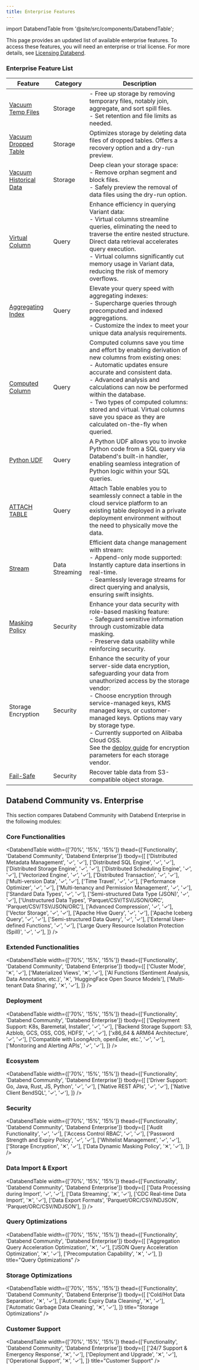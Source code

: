 ```yaml
---
title: Enterprise Features
---
```


import DatabendTable from '@site/src/components/DatabendTable';

This page provides an updated list of available enterprise features. To access these features, you will need an enterprise or trial license. For more details, see [Licensing Databend](20-license.md).

### Enterprise Feature List

| Feature                                                                          | Category       | Description                                                                                                                                                                                                                                                                                                                                                                                                                                                                 |
| -------------------------------------------------------------------------------- | -------------- | --------------------------------------------------------------------------------------------------------------------------------------------------------------------------------------------------------------------------------------------------------------------------------------------------------------------------------------------------------------------------------------------------------------------------------------------------------------------------- |
| [Vacuum Temp Files](/sql/sql-commands/administration-cmds/vacuum-temp-files)     | Storage        | - Free up storage by removing temporary files, notably join, aggregate, and sort spill files.<br/>- Set retention and file limits as needed.                                                                                                                                                                                                                                                                                                                                |
| [Vacuum Dropped Table](/sql/sql-commands/ddl/table/vacuum-drop-table)            | Storage        | Optimizes storage by deleting data files of dropped tables. Offers a recovery option and a dry-run preview.                                                                                                                                                                                                                                                                                                                                                                 |
| [Vacuum Historical Data](/sql/sql-commands/ddl/table/vacuum-table)               | Storage        | Deep clean your storage space:<br/>- Remove orphan segment and block files. <br/>- Safely preview the removal of data files using the dry-run option.                                                                                                                                                                                                                                                                                                                       |
| [Virtual Column](/sql/sql-commands/ddl/virtual-column)                           | Query          | Enhance efficiency in querying Variant data:<br/>- Virtual columns streamline queries, eliminating the need to traverse the entire nested structure. Direct data retrieval accelerates query execution.<br/>- Virtual columns significantly cut memory usage in Variant data, reducing the risk of memory overflows.                                                                                                                                                        |
| [Aggregating Index](/sql/sql-commands/ddl/aggregating-index)                     | Query          | Elevate your query speed with aggregating indexes:<br/>- Supercharge queries through precomputed and indexed aggregations.<br/>- Customize the index to meet your unique data analysis requirements.                                                                                                                                                                                                                                                                        |
| [Computed Column](/sql/sql-commands/ddl/table/ddl-create-table#computed-columns) | Query          | Computed columns save you time and effort by enabling derivation of new columns from existing ones:<br/>- Automatic updates ensure accurate and consistent data.<br/>- Advanced analysis and calculations can now be performed within the database.<br/>- Two types of computed columns: stored and virtual. Virtual columns save you space as they are calculated on-the-fly when queried.                                                                                 |
| [Python UDF](/guides/query/udf#python-requires-databend-enterprise)              | Query          | A Python UDF allows you to invoke Python code from a SQL query via Databend's built-in handler, enabling seamless integration of Python logic within your SQL queries.                                                                                                                                                                                                                                                                                                      |
| [ATTACH TABLE](/sql/sql-commands/ddl/table/attach-table)                         | Query          | Attach Table enables you to seamlessly connect a table in the cloud service platform to an existing table deployed in a private deployment environment without the need to physically move the data.                                                                                                                                                                                                                                                                        |
| [Stream](/sql/sql-commands/ddl/stream)                                           | Data Streaming | Efficient data change management with stream:<br/>- Append-only mode supported: Instantly capture data insertions in real-time.<br/>- Seamlessly leverage streams for direct querying and analysis, ensuring swift insights.                                                                                                                                                                                                                                                |
| [Masking Policy](/sql/sql-commands/ddl/mask-policy/)                             | Security       | Enhance your data security with role-based masking feature:<br/>- Safeguard sensitive information through customizable data masking.<br/>- Preserve data usability while reinforcing security.                                                                                                                                                                                                                                                                              |
| Storage Encryption                                                               | Security       | Enhance the security of your server-side data encryption, safeguarding your data from unauthorized access by the storage vendor:<br/>- Choose encryption through service-managed keys, KMS managed keys, or customer-managed keys. Options may vary by storage type.<br/>- Currently supported on Alibaba Cloud OSS.<br/>See the [deploy guide](../../../10-deploy/01-deploy/01-non-production/01-deploying-databend.md) for encryption parameters for each storage vendor. |
| [Fail-Safe](/guides/security/fail-safe) | Security | Recover table data from S3-compatible object storage. |

## Databend Community vs. Enterprise

This section compares Databend Community with Databend Enterprise in the following modules:

### Core Functionalities

<DatabendTable
width={['70%', '15%', '15%']}
thead={['Functionality', 'Databend Community', 'Databend Enterprise']}
tbody={[
['Distributed Metadata Management', '✓', '✓'],
['Distributed SQL Engine', '✓', '✓'],
['Distributed Storage Engine', '✓', '✓'],
['Distributed Scheduling Engine', '✓', '✓'],
['Vectorized Engine', '✓', '✓'],
['Distributed Transaction', '✓', '✓'],
['Multi-version Data', '✓', '✓'],
['Time Travel', '✓', '✓'],
['Performance Optimizer', '✓', '✓'],
['Multi-tenancy and Permission Management', '✓', '✓'],
['Standard Data Types', '✓', '✓'],
['Semi-structured Data Type (JSON)', '✓', '✓'],
['Unstructured Data Types', 'Parquet/CSV/TSV/JSON/ORC', 'Parquet/CSV/TSV/JSON/ORC'],
['Advanced Compression', '✓', '✓'],
['Vector Storage', '✓', '✓'],
['Apache Hive Query', '✓', '✓'],
['Apache Iceberg Query', '✓', '✓'],
['Semi-structured Data Query', '✓', '✓'],
['External User-defined Functions', '✓', '✓'],
['Large Query Resource Isolation Protection (Spill)', '✓', '✓'],
]}
/>

### Extended Functionalities

<DatabendTable
width={['70%', '15%', '15%']}
thead={['Functionality', 'Databend Community', 'Databend Enterprise']}
tbody={[
['Cluster Mode', '✕', '✓'],
['Materialized Views', '✕', '✓'],
['AI Functions (Sentiment Analysis, Data Annotation, etc.)', '✕', 'HuggingFace Open Source Models'],
['Multi-tenant Data Sharing', '✕', '✓'],
]}
/>

### Deployment

<DatabendTable
width={['70%', '15%', '15%']}
thead={['Functionality', 'Databend Community', 'Databend Enterprise']}
tbody={[
['Deployment Support: K8s, Baremetal, Installer', '✓', '✓'],
['Backend Storage Support: S3, Azblob, GCS, OSS, COS, HDFS', '✓', '✓'],
['x86_64 & ARM64 Architecture', '✓', '✓'],
['Compatible with LoongArch, openEuler, etc.', '✓', '✓'],
['Monitoring and Alerting APIs', '✓', '✓'],
]}
/>

### Ecosystem

<DatabendTable
width={['70%', '15%', '15%']}
thead={['Functionality', 'Databend Community', 'Databend Enterprise']}
tbody={[
['Driver Support: Go, Java, Rust, JS, Python', '✓', '✓'],
['Native REST APIs', '✓', '✓'],
['Native Client BendSQL', '✓', '✓'],
]}
/>

### Security

<DatabendTable
width={['70%', '15%', '15%']}
thead={['Functionality', 'Databend Community', 'Databend Enterprise']}
tbody={[
['Audit Functionality', '✓', '✓'],
['Access Control RBAC', '✓', '✓'],
['Password Strength and Expiry Policy', '✓', '✓'],
['Whitelist Management', '✓', '✓'],
['Storage Encryption', '✕', '✓'],
['Data Dynamic Masking Policy', '✕', '✓'],
]}
/>

### Data Import & Export

<DatabendTable
width={['70%', '15%', '15%']}
thead={['Functionality', 'Databend Community', 'Databend Enterprise']}
tbody={[
['Data Processing during Import', '✓', '✓'],
['Data Streaming', '✕', '✓'],
['CDC Real-time Data Import', '✕', '✓'],
['Data Export Formats', 'Parquet/ORC/CSV/NDJSON', 'Parquet/ORC/CSV/NDJSON'],
]}
/>

### Query Optimizations

<DatabendTable
width={['70%', '15%', '15%']}
thead={['Functionality', 'Databend Community', 'Databend Enterprise']}
tbody={[
['Aggregation Query Acceleration Optimization', '✕', '✓'],
['JSON Query Acceleration Optimization', '✕', '✓'],
['Precomputation Capability', '✕', '✓'],
]}
title="Query Optimizations"
/>

### Storage Optimizations

<DatabendTable
width={['70%', '15%', '15%']}
thead={['Functionality', 'Databend Community', 'Databend Enterprise']}
tbody={[
['Cold/Hot Data Separation', '✕', '✓'],
['Automatic Expiry Data Cleaning', '✕', '✓'],
['Automatic Garbage Data Cleaning', '✕', '✓'],
]}
title="Storage Optimizations"
/>

### Customer Support

<DatabendTable
width={['70%', '15%', '15%']}
thead={['Functionality', 'Databend Community', 'Databend Enterprise']}
tbody={[
['24/7 Support & Emergency Response', '✕', '✓'],
['Deployment and Upgrade', '✕', '✓'],
['Operational Support', '✕', '✓'],
]}
title="Customer Support"
/>

